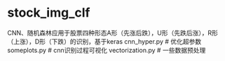 # stock_img_clf
CNN、随机森林应用于股票四种形态A形（先涨后跌），U形（先跌后涨），R形（上涨），D形（下跌）的识别，基于keras
cnn_hyper.py # 优化超参数
someplots.py # cnn识别过程可视化
vectorization.py # 一些数据预处理
